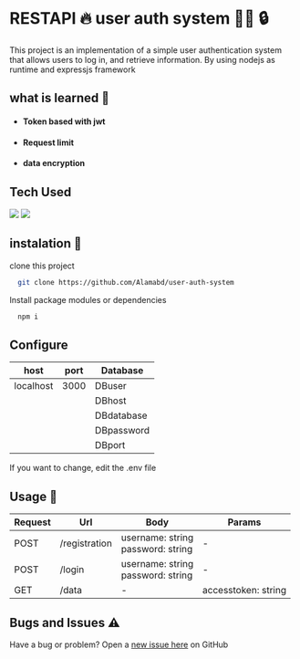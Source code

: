 # RESTAPI 🔥 user auth system 🧑‍🦰 🔒

This project is an implementation of a simple user authentication system that allows users to log in, and retrieve information. By using nodejs as runtime and expressjs framework

## what is learned :book: 

- #### Token based with jwt
- #### Request limit
- #### data encryption


## Tech Used

<image src="https://img.shields.io/badge/node.js-6DA55F?style=for-the-badge&logo=node.js&logoColor=white" />
<image src="https://img.shields.io/badge/JavaScript-323330?style=for-the-badge&logo=javascript&logoColor=F7DF1E" />

## instalation 🚀

clone this project
``` bash
  git clone https://github.com/Alamabd/user-auth-system
```

Install package modules or dependencies
```bash
  npm i
```

## Configure
| host      | port   | Database|
|-----------|--------|---------|
| localhost | 3000   | DBuser|
|||DBhost|
|||DBdatabase|
|||DBpassword|
|||DBport|

If you want to change, edit the .env file

## Usage 📝

| Request| Url| Body | Params |
|---|---|---|---|
| POST | /registration | username: string <br/> password: string | - |
| POST | /login | username: string <br/> password: string | - |
| GET | /data | - | accesstoken: string |


## Bugs and Issues ⚠️

Have a bug or problem? Open a [new issue here](https://github.com/Alamabd/user-auth-system/issues) on GitHub
